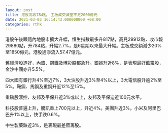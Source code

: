 ```yaml
---
layout: post
title: 港股高收784點　主板成交減至不足2000億元
date: 2021-03-03 16:14:43.000000000 +08:00
categories: rthk
---
```


港股午後跟隨內地股市擴大升幅，恒生指數最多升817點，高見29912點，收市報29880點，升784點，升幅2.7%，是6星期以來最大升幅。主板成交額減少20%至1850億元，港股通淨流入57.47億元。

舊經濟股造好，內銀、鋼鐵及博彩股都急升。銀娛升近8%，是表現最好藍籌股，金沙中國亦升5.5%。

四大國有銀行升4%至近7%，3大油股升近3%至4%以上，3大電信股升逾2%至5%。鞍鋼、馬鋼及重鋼升近12%至15%。

重磅股滙控、友邦及平保升近3%或以上，友邦及平保迫近100元水平。

科技股普遍上升，騰訊重上700元以上，升近4%。美團升近3%，小米及阿里巴巴升1%以上，快手跌0.6%。

中生製藥跌近3%，是表現最差藍籌股。
